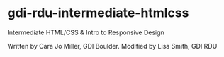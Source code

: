 gdi-rdu-intermediate-htmlcss
================================

Intermediate HTML/CSS &amp; Intro to Responsive Design

Written by Cara Jo Miller, GDI Boulder. Modified by Lisa Smith, GDI RDU
